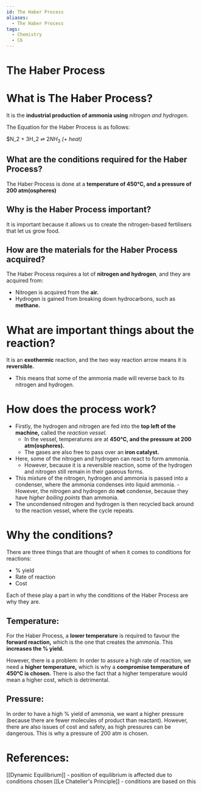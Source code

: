```yaml
---
id: The Haber Process
aliases:
  - The Haber Process
tags:
  - Chemistry
  - C6
---
```


# The Haber Process

# What is The Haber Process?

It is the **industrial production of ammonia using** *nitrogen and hydrogen.* 

The Equation for the Haber Process is as follows:

$N_2 + 3H_2 ⇌ $2NH_3$ *(+ heat)* 

## What are the conditions required for the Haber Process?

The Haber Process is done at a **temperature of 450°C, and a pressure of 200 atm(ospheres)** 

## Why is the Haber Process important?

It is important because it allows us to create the nitrogen-based fertilisers that let us grow food.

## How are the materials for the Haber Process acquired?

The Haber Process requires a lot of **nitrogen and hydrogen**, and they are acquired from:

- Nitrogen is acquired from the **air.** 
- Hydrogen is gained from breaking down hydrocarbons, such as **methane.** 

# What are important things about the reaction?

It is an **exothermic** reaction, and the two way reaction arrow means it is **reversible.** 

- This means that some of the ammonia made will reverse back to its nitrogen and hydrogen.

# How does the process work?

- Firstly, the hydrogen and nitrogen are fed into the **top left of the machine,** called the *reaction vessel.* 
    - In the vessel, temperatures are at **450°C, and the pressure at 200 atm(ospheres).** 
    - The gases are also free to pass over an **iron catalyst.** 
- Here, some of the nitrogen and hydrogen can react to form ammonia.
    - However, because it is a reversible reaction, some of the hydrogen and nitrogen still remain in their gaseous forms.
- This mixture of the nitrogen, hydrogen and ammonia is passed into a condenser, where the ammonia condenses into liquid ammonia.
        - However, the nitrogen and hydrogen do **not** condense, because they have *higher boiling points* than ammonia.
- The uncondensed nitrogen and hydrogen is then recycled back around to the reaction vessel, where the cycle repeats.

# Why the conditions?

There are three things that are thought of when it comes to conditions for reactions:

- % yield
- Rate of reaction
- Cost

Each of these play a part in why the conditions of the Haber Process are why they are.

## Temperature:

For the Haber Process, a **lower temperature** is required to favour the **forward reaction,** which is the one that creates the ammonia. This **increases the % yield.** 

However, there is a problem: In order to assure a high rate of reaction, we need a **higher temperature,** which is why a **compromise temperature of 450°C is chosen.** There is also the fact that a higher temperature would mean a higher cost, which is detrimental.

## Pressure:

In order to have a high % yield of ammonia, we want a higher pressure (because there are fewer molecules of product than reactant). However, there are also issues of cost and safety, as high pressures can be dangerous. This is why a pressure of 200 atm is chosen.

# References:

[[Dynamic Equilibrium]] - position of equilibrium is affected due to conditions chosen
[[Le Chatelier's Principle]] - conditions are based on this